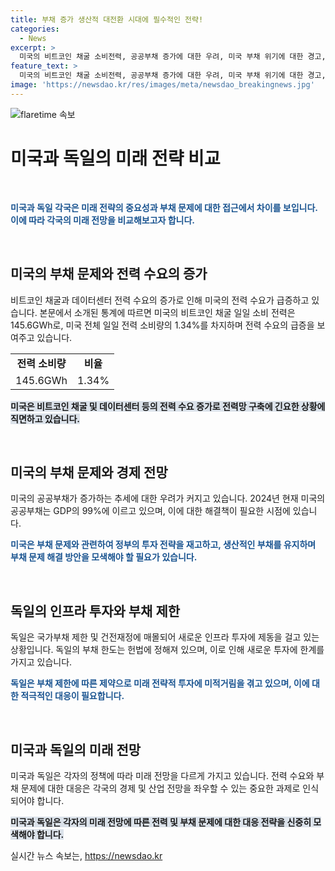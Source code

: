 ```yaml
---
title: 부채 증가 생산적 대전환 시대에 필수적인 전략!
categories:
  - News
excerpt: >
  미국의 비트코인 채굴 소비전력, 공공부채 증가에 대한 우려, 미국 부채 위기에 대한 경고, 데이터센터 및 전력 수요 증가, 부채와 생산적 투자의 관계, 독일의 국가부채 제동장치의 문제, 미국과 독일의 미래 전망 등 경제와 부채 관련 정보를 통해 미래 전망과 건전재정의 중요성을 강조하며 미국과 독일의 대전환 시대에 대한 관점을 제시한다.
feature_text: >
  미국의 비트코인 채굴 소비전력, 공공부채 증가에 대한 우려, 미국 부채 위기에 대한 경고, 데이터센터 및 전력 수요 증가, 부채와 생산적 투자의 관계, 독일의 국가부채 제동장치의 문제, 미국과 독일의 미래 전망 등 경제와 부채 관련 정보를 통해 미래 전망과 건전재정의 중요성을 강조하며 미국과 독일의 대전환 시대에 대한 관점을 제시한다.
image: 'https://newsdao.kr/res/images/meta/newsdao_breakingnews.jpg'
---
```


<p><img src="https://newsdao.kr/res/images/meta/newsdao_breakingnews.jpg" alt="flaretime 속보" /></p>

<h1>미국과 독일의 미래 전략 비교</h1>

<p data-ke-size="size16">&nbsp;</p>

<p><b><span style="color: #1a5490;">미국과 독일 각국은 미래 전략의 중요성과 부채 문제에 대한 접근에서 차이를 보입니다. 이에 따라 각국의 미래 전망을 비교해보고자 합니다.</span></b></p>

<p data-ke-size="size16">&nbsp;</p>

<h2 data-ke-size="size26">미국의 부채 문제와 전력 수요의 증가</h2>

<p>비트코인 채굴과 데이터센터 전력 수요의 증가로 인해 미국의 전력 수요가 급증하고 있습니다. 본문에서 소개된 통계에 따르면 미국의 비트코인 채굴 일일 소비 전력은 145.6GWh로, 미국 전체 일일 전력 소비량의 1.34%를 차지하며 전력 수요의 급증을 보여주고 있습니다.</p>

<table>
    <tbody>
        <tr>
            <td style="text-align: center; height: 17px;"><b>전력 소비량</b></td>
            <td style="text-align: center; height: 17px;"><b>비율</b></td>
        </tr>
        <tr>
            <td style="text-align: center; height: 17px;">145.6GWh</td>
            <td style="text-align: center; height: 17px;">1.34%</td>
        </tr>
    </tbody>
</table>

<p><b><span style="background-color: #21538527;">미국은 비트코인 채굴 및 데이터센터 등의 전력 수요 증가로 전력망 구축에 긴요한 상황에 직면하고 있습니다.</span></b></p>

<p data-ke-size="size16">&nbsp;</p>

<h2 data-ke-size="size26">미국의 부채 문제와 경제 전망</h2>

<p>미국의 공공부채가 증가하는 추세에 대한 우려가 커지고 있습니다. 2024년 현재 미국의 공공부채는 GDP의 99%에 이르고 있으며, 이에 대한 해결책이 필요한 시점에 있습니다.</p>

<p><b><span style="color: #1a5490;">미국은 부채 문제와 관련하여 정부의 투자 전략을 재고하고, 생산적인 부채를 유지하며 부채 문제 해결 방안을 모색해야 할 필요가 있습니다.</span></b></p>

<p data-ke-size="size16">&nbsp;</p>

<h2 data-ke-size="size26">독일의 인프라 투자와 부채 제한</h2>

<p>독일은 국가부채 제한 및 건전재정에 매몰되어 새로운 인프라 투자에 제동을 걸고 있는 상황입니다. 독일의 부채 한도는 헌법에 정해져 있으며, 이로 인해 새로운 투자에 한계를 가지고 있습니다.</p>

<p><b><span style="color: #1a5490;">독일은 부채 제한에 따른 제약으로 미래 전략적 투자에 미적거림을 겪고 있으며, 이에 대한 적극적인 대응이 필요합니다.</span></b></p>

<p data-ke-size="size16">&nbsp;</p>

<h2 data-ke-size="size26">미국과 독일의 미래 전망</h2>

<p>미국과 독일은 각자의 정책에 따라 미래 전망을 다르게 가지고 있습니다. 전력 수요와 부채 문제에 대한 대응은 각국의 경제 및 산업 전망을 좌우할 수 있는 중요한 과제로 인식되어야 합니다.</p>

<p><b><span style="background-color: #21538527;">미국과 독일은 각자의 미래 전망에 따른 전력 및 부채 문제에 대한 대응 전략을 신중히 모색해야 합니다.</span></b></p>
실시간 뉴스 속보는, <a href="https://newsdao.kr" rel="dofollow">https://newsdao.kr</a>


